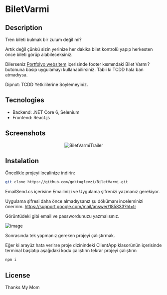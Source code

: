 # BiletVarmi

## Description

<p>Tren bileti bulmak bir zulum değil mi?  </p>
<p>Artık değil çünkü sizin yerinize her dakika bilet kontrolü yapıp herkesten önce bileti görüp alabileceksiniz.</p>

Dilerseniz [Portfolyo websitem](https://goktugfevziozcelik.com) içerisinde footer kısmındaki Bilet Varmı? butonuna basıp uygulamayı kullanabilirsiniz. Tabii ki TCDD hala ban atmadıysa.  

<p>Dipnot: TCDD Yetkililerine Söylemeyiniz.  </p>

## Tecnologies

- Backend: .NET Core 6, Selenium
- Frontend: React.js


## Screenshots

<div align="center">

![BiletVarmiTrailer](https://github.com/goktugfevzi/BiletVarmi/assets/64567701/434c1f0c-8966-4d4c-a5c5-e8b3921e365e)

</div>

## Instalation

Öncelikle projeyi localinize indirin:


```sh
git clone https://github.com/goktugfevzi/BiletVarmi.git
```

EmailSend.cs içerisine Emailinizi ve Uygulama şifrenizi yazmanız gerekiyor. 

Uygulama şifresi daha önce almadıysanız şu dökümanı inceleminizi öneririm.
https://support.google.com/mail/answer/185833?hl=tr

Görüntüdeki gibi email ve passwordunuzu yazmalısınız.

![image](https://github.com/goktugfevzi/BiletVarmi/assets/64567701/0a4d98fd-c3ea-4738-9cc9-d3fb7200877f)

Sonrasında tek yapmanız gereken projeyi çalıştırmak.

Eğer ki arayüz hata verirse proje dizinindeki ClientApp klasorünün içerisinde terminal başlatıp aşağıdaki kodu çalıştırın tekrar projeyi çalıştırın

```sh
npm i
```




## License

Thanks My Mom
